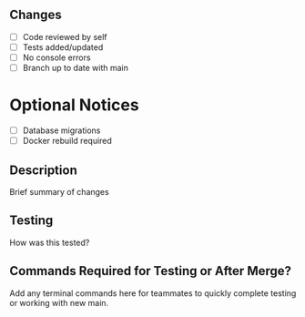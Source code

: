 ## Changes

- [ ] Code reviewed by self
- [ ] Tests added/updated
- [ ] No console errors
- [ ] Branch up to date with main

# Optional Notices

- [ ] Database migrations
- [ ] Docker rebuild required

## Description

Brief summary of changes

## Testing

How was this tested?

## Commands Required for Testing or After Merge?

Add any terminal commands here for teammates to quickly complete testing or working with new main.
